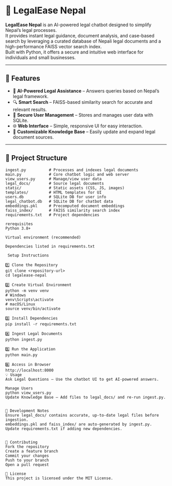 # 📜 LegalEase Nepal

**LegalEase Nepal** is an AI-powered legal chatbot designed to simplify Nepal’s legal processes.  
It provides instant legal guidance, document analysis, and case-based search by leveraging a curated database of Nepali legal documents and a high-performance FAISS vector search index.  
Built with Python, it offers a secure and intuitive web interface for individuals and small businesses.

---

## 🚀 Features
- 🤖 **AI-Powered Legal Assistance** – Answers queries based on Nepal’s legal framework.
- 🔍 **Smart Search** – FAISS-based similarity search for accurate and relevant results.
- 🔐 **Secure User Management** – Stores and manages user data with SQLite.
- 🌐 **Web Interface** – Simple, responsive UI for easy interaction.
- 📂 **Customizable Knowledge Base** – Easily update and expand legal document sources.

---

## 📂 Project Structure
```plaintext
ingest.py          # Processes and indexes legal documents
main.py            # Core chatbot logic and web server
view_users.py      # Manage/view user data
legal_docs/        # Source legal documents
static/            # Static assets (CSS, JS, images)
templates/         # HTML templates for UI
users.db           # SQLite DB for user info
legal_chatbot.db   # SQLite DB for chatbot data
embeddings.pkl     # Precomputed document embeddings
faiss_index/       # FAISS similarity search index
requirements.txt   # Project dependencies

rerequisites
Python 3.8+

Virtual environment (recommended)

Dependencies listed in requirements.txt

 Setup Instructions

1️⃣ Clone the Repository
git clone <repository-url>
cd legalease-nepal

2️⃣ Create Virtual Environment
python -m venv venv
# Windows
venv\Scripts\activate
# macOS/Linux
source venv/bin/activate

3️⃣ Install Dependencies
pip install -r requirements.txt

4️⃣ Ingest Legal Documents
python ingest.py

5️⃣ Run the Application
python main.py

6️⃣ Access in Browser
http://localhost:8000
💡 Usage
Ask Legal Questions – Use the chatbot UI to get AI-powered answers.

Manage Users
python view_users.py
Update Knowledge Base – Add files to legal_docs/ and re-run ingest.py.


📌 Development Notes
Ensure legal_docs/ contains accurate, up-to-date legal files before ingestion.
embeddings.pkl and faiss_index/ are auto-generated by ingest.py.
Update requirements.txt if adding new dependencies.


🤝 Contributing
Fork the repository
Create a feature branch
Commit your changes
Push to your branch
Open a pull request

📜 License
This project is licensed under the MIT License.

